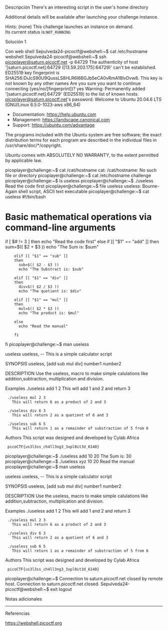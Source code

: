 Descripción
There's an interesting script in the user's home directory

Additional details will be available after launching your challenge instance.

Hints:
(none)
This challenge launches an instance on demand.  
Its current status is:`NOT_RUNNING`


Solución 1

Con web shell
Sepulveda24-picoctf@webshell:~$ cat /etc/hostname
webshell
Sepulveda24-picoctf@webshell:~$ ssh picoplayer@saturn.picoctf.net -p 64729
The authenticity of host '[saturn.picoctf.net]:64729 ([13.59.203.175]:64729)' can't be established.
ED25519 key fingerprint is SHA256:DiJcS90U9QussLS8HLR6l6BGJb5eCA0vRmA18IvDvw8.
This key is not known by any other names
Are you sure you want to continue connecting (yes/no/[fingerprint])? yes
Warning: Permanently added '[saturn.picoctf.net]:64729' (ED25519) to the list of known hosts.
picoplayer@saturn.picoctf.net's password: 
Welcome to Ubuntu 20.04.6 LTS (GNU/Linux 6.5.0-1023-aws x86_64)

 * Documentation:  https://help.ubuntu.com
 * Management:     https://landscape.canonical.com
 * Support:        https://ubuntu.com/advantage

The programs included with the Ubuntu system are free software;
the exact distribution terms for each program are described in the
individual files in /usr/share/doc/*/copyright.

Ubuntu comes with ABSOLUTELY NO WARRANTY, to the extent permitted by
applicable law.

picoplayer@challenge:~$ cat /cat/hostname
cat: /cat/hostname: No such file or directory
picoplayer@challenge:~$ cat /etc/hostname
challenge
picoplayer@challenge:~$ ls
useless
picoplayer@challenge:~$ ./useless 
Read the code first
picoplayer@challenge:~$ file useless
useless: Bourne-Again shell script, ASCII text executable
picoplayer@challenge:~$ cat useless
#!/bin/bash
# Basic mathematical operations via command-line arguments

if [ $# != 3 ]
then
  echo "Read the code first"
else
        if [[ "$1" == "add" ]]
        then 
          sum=$(( $2 + $3 ))
          echo "The Sum is: $sum"  

        elif [[ "$1" == "sub" ]]
        then 
          sub=$(( $2 - $3 ))
          echo "The Substract is: $sub" 

        elif [[ "$1" == "div" ]]
        then 
          div=$(( $2 / $3 ))
          echo "The quotient is: $div" 

        elif [[ "$1" == "mul" ]]
        then
          mul=$(( $2 * $3 ))
          echo "The product is: $mul" 

        else
          echo "Read the manual"
         
        fi
fi
picoplayer@challenge:~$ man useless

useless
     useless, -- This is a simple calculator script

SYNOPSIS
     useless, [add sub mul div] number1 number2

DESCRIPTION
     Use the useless, macro to make simple calulations like addition,subtraction, multiplication and division.

Examples
     ./useless add 1 2
       This will add 1 and 2 and return 3

     ./useless mul 2 3
       This will return 6 as a product of 2 and 3

     ./useless div 6 3
       This will return 2 as a quotient of 6 and 3

     ./useless sub 6 5
       This will return 1 as a remainder of substraction of 5 from 6

Authors
     This script was designed and developed by Cylab Africa

     picoCTF{us3l3ss_ch4ll3ng3_3xpl0it3d_6140}

picoplayer@challenge:~$ ./useless add 10 20
The Sum is: 30
picoplayer@challenge:~$ ./useless xyz 10 20
Read the manual
picoplayer@challenge:~$ man useless

useless
     useless, -- This is a simple calculator script

SYNOPSIS
     useless, [add sub mul div] number1 number2

DESCRIPTION
     Use the useless, macro to make simple calulations like addition,subtraction, multiplication and division.

Examples
     ./useless add 1 2
       This will add 1 and 2 and return 3

     ./useless mul 2 3
       This will return 6 as a product of 2 and 3

     ./useless div 6 3
       This will return 2 as a quotient of 6 and 3

     ./useless sub 6 5
       This will return 1 as a remainder of substraction of 5 from 6

Authors
     This script was designed and developed by Cylab Africa

     picoCTF{us3l3ss_ch4ll3ng3_3xpl0it3d_6140}

picoplayer@challenge:~$ Connection to saturn.picoctf.net closed by remote host.
Connection to saturn.picoctf.net closed.
Sepulveda24-picoctf@webshell:~$ exit
logout


Notas adicionales

-----------------------

Referencias

https://webshell.picoctf.org